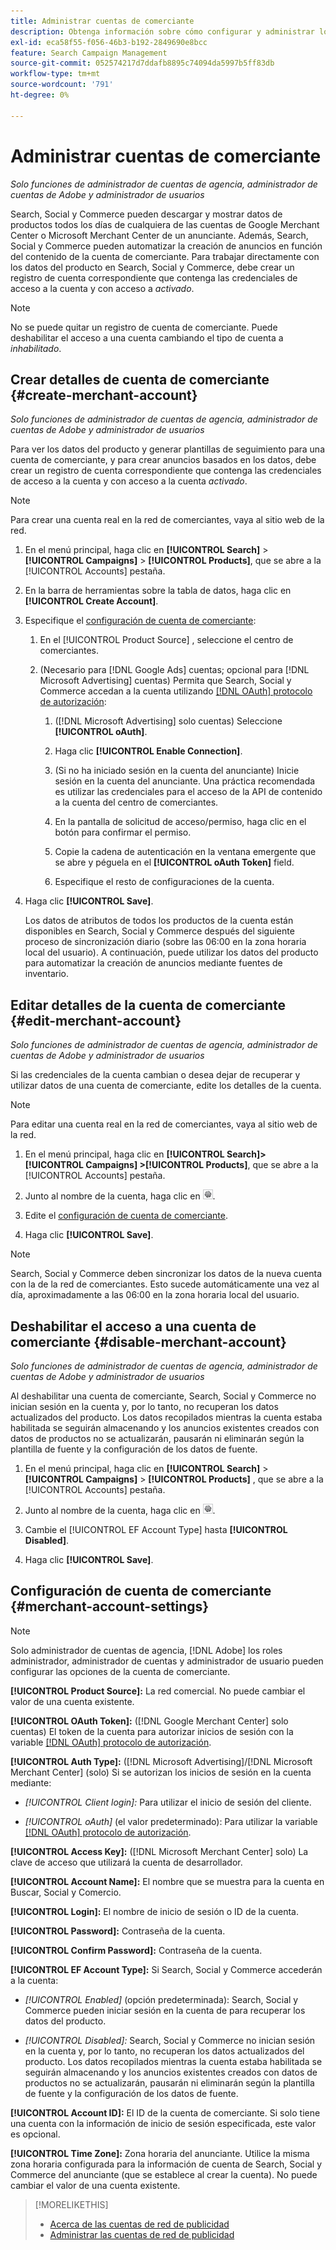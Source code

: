 ```yaml
---
title: Administrar cuentas de comerciante
description: Obtenga información sobre cómo configurar y administrar los detalles de la cuenta de un centro de comerciantes.
exl-id: eca58f55-f056-46b3-b192-2849690e8bcc
feature: Search Campaign Management
source-git-commit: 052574217d7ddafb8895c74094da5997b5ff83db
workflow-type: tm+mt
source-wordcount: '791'
ht-degree: 0%

---
```


# Administrar cuentas de comerciante

*Solo funciones de administrador de cuentas de agencia, administrador de cuentas de Adobe y administrador de usuarios*

Search, Social y Commerce pueden descargar y mostrar datos de productos todos los días de cualquiera de las cuentas de Google Merchant Center o Microsoft Merchant Center de un anunciante. Además, Search, Social y Commerce pueden automatizar la creación de anuncios en función del contenido de la cuenta de comerciante. Para trabajar directamente con los datos del producto en Search, Social y Commerce, debe crear un registro de cuenta correspondiente que contenga las credenciales de acceso a la cuenta y con acceso a *activado*.

>[!NOTE]
>
>No se puede quitar un registro de cuenta de comerciante. Puede deshabilitar el acceso a una cuenta cambiando el tipo de cuenta a *inhabilitado*.

## Crear detalles de cuenta de comerciante {#create-merchant-account}

*Solo funciones de administrador de cuentas de agencia, administrador de cuentas de Adobe y administrador de usuarios*

Para ver los datos del producto y generar plantillas de seguimiento para una cuenta de comerciante, y para crear anuncios basados en los datos, debe crear un registro de cuenta correspondiente que contenga las credenciales de acceso a la cuenta y con acceso a la cuenta *activado*.

>[!NOTE]
>
>Para crear una cuenta real en la red de comerciantes, vaya al sitio web de la red.

1. En el menú principal, haga clic en **[!UICONTROL Search]** \> **[!UICONTROL Campaigns]** \> **[!UICONTROL Products]**, que se abre a la [!UICONTROL Accounts] pestaña.

1. En la barra de herramientas sobre la tabla de datos, haga clic en **[!UICONTROL Create Account]**.

1. Especifique el [configuración de cuenta de comerciante](#merchant-account-settings):

   1. En el [!UICONTROL Product Source] , seleccione el centro de comerciantes.

   1. (Necesario para [!DNL Google Ads] cuentas; opcional para [!DNL Microsoft Advertising] cuentas) Permita que Search, Social y Commerce accedan a la cuenta utilizando [[!DNL OAuth] protocolo de autorización](https://oauth.net/2/):

      1. ([!DNL Microsoft Advertising] solo cuentas) Seleccione **[!UICONTROL oAuth]**.

      1. Haga clic **[!UICONTROL Enable Connection]**.

      1. (Si no ha iniciado sesión en la cuenta del anunciante) Inicie sesión en la cuenta del anunciante. Una práctica recomendada es utilizar las credenciales para el acceso de la API de contenido a la cuenta del centro de comerciantes.

      1. En la pantalla de solicitud de acceso/permiso, haga clic en el botón para confirmar el permiso.

      1. Copie la cadena de autenticación en la ventana emergente que se abre y péguela en el **[!UICONTROL oAuth Token]** field.

      1. Especifique el resto de configuraciones de la cuenta.

1. Haga clic **[!UICONTROL Save]**.

   Los datos de atributos de todos los productos de la cuenta están disponibles en Search, Social y Commerce después del siguiente proceso de sincronización diario (sobre las 06:00 en la zona horaria local del usuario). A continuación, puede utilizar los datos del producto para automatizar la creación de anuncios mediante fuentes de inventario.

## Editar detalles de la cuenta de comerciante {#edit-merchant-account}

*Solo funciones de administrador de cuentas de agencia, administrador de cuentas de Adobe y administrador de usuarios*

Si las credenciales de la cuenta cambian o desea dejar de recuperar y utilizar datos de una cuenta de comerciante, edite los detalles de la cuenta.

>[!NOTE]
>
>Para editar una cuenta real en la red de comerciantes, vaya al sitio web de la red.

1. En el menú principal, haga clic en **[!UICONTROL Search]\> [!UICONTROL Campaigns] \>[!UICONTROL Products]**, que se abre a la [!UICONTROL Accounts] pestaña.

1. Junto al nombre de la cuenta, haga clic en ![Ver/editar configuración](/help/search-social-commerce/assets/settings.png "Ver/editar configuración").

1. Edite el [configuración de cuenta de comerciante](#merchant-account-settings).

1. Haga clic **[!UICONTROL Save]**.

>[!NOTE]
>
>Search, Social y Commerce deben sincronizar los datos de la nueva cuenta con la de la red de comerciantes. Esto sucede automáticamente una vez al día, aproximadamente a las 06:00 en la zona horaria local del usuario.

## Deshabilitar el acceso a una cuenta de comerciante {#disable-merchant-account}

*Solo funciones de administrador de cuentas de agencia, administrador de cuentas de Adobe y administrador de usuarios*

Al deshabilitar una cuenta de comerciante, Search, Social y Commerce no inician sesión en la cuenta y, por lo tanto, no recuperan los datos actualizados del producto. Los datos recopilados mientras la cuenta estaba habilitada se seguirán almacenando y los anuncios existentes creados con datos de productos no se actualizarán, pausarán ni eliminarán según la plantilla de fuente y la configuración de los datos de fuente.

1. En el menú principal, haga clic en **[!UICONTROL Search]** \> **[!UICONTROL Campaigns]** \> **[!UICONTROL Products]** , que se abre a la [!UICONTROL Accounts] pestaña.

1. Junto al nombre de la cuenta, haga clic en ![Ver/editar configuración](/help/search-social-commerce/assets/settings.png "Ver/editar configuración").

1. Cambie el [!UICONTROL EF Account Type] hasta **[!UICONTROL Disabled]**.

1. Haga clic **[!UICONTROL Save]**.

## Configuración de cuenta de comerciante {#merchant-account-settings}

>[!NOTE]
>
>Solo administrador de cuentas de agencia, [!DNL Adobe] los roles administrador, administrador de cuentas y administrador de usuario pueden configurar las opciones de la cuenta de comerciante.

**[!UICONTROL Product Source]:** La red comercial. No puede cambiar el valor de una cuenta existente.

**[!UICONTROL OAuth Token]:** ([!DNL Google Merchant Center] solo cuentas) El token de la cuenta para autorizar inicios de sesión con la variable [[!DNL OAuth] protocolo de autorización](https://oauth.net/2/).

**[!UICONTROL Auth Type]:** ([!DNL Microsoft Advertising]/[!DNL Microsoft Merchant Center] (solo) Si se autorizan los inicios de sesión en la cuenta mediante:

* *[!UICONTROL Client login]:* Para utilizar el inicio de sesión del cliente.

* *[!UICONTROL oAuth]* (el valor predeterminado): Para utilizar la variable [[!DNL OAuth] protocolo de autorización](https://oauth.net/2/).

**[!UICONTROL Access Key]:** ([!DNL Microsoft Merchant Center] solo) La clave de acceso que utilizará la cuenta de desarrollador.

**[!UICONTROL Account Name]:** El nombre que se muestra para la cuenta en Buscar, Social y Comercio.

**[!UICONTROL Login]:** El nombre de inicio de sesión o ID de la cuenta.

**[!UICONTROL Password]:** Contraseña de la cuenta.

**[!UICONTROL Confirm Password]:** Contraseña de la cuenta.

**[!UICONTROL EF Account Type]:** Si Search, Social y Commerce accederán a la cuenta:

* *[!UICONTROL Enabled]* (opción predeterminada): Search, Social y Commerce pueden iniciar sesión en la cuenta de para recuperar los datos del producto.

* *[!UICONTROL Disabled]:* Search, Social y Commerce no inician sesión en la cuenta y, por lo tanto, no recuperan los datos actualizados del producto. Los datos recopilados mientras la cuenta estaba habilitada se seguirán almacenando y los anuncios existentes creados con datos de productos no se actualizarán, pausarán ni eliminarán según la plantilla de fuente y la configuración de los datos de fuente.

**[!UICONTROL Account ID]:** El ID de la cuenta de comerciante. Si solo tiene una cuenta con la información de inicio de sesión especificada, este valor es opcional.

**[!UICONTROL Time Zone]:** Zona horaria del anunciante. Utilice la misma zona horaria configurada para la información de cuenta de Search, Social y Commerce del anunciante (que se establece al crear la cuenta). No puede cambiar el valor de una cuenta existente.

>[!MORELIKETHIS]
>
>* [Acerca de las cuentas de red de publicidad](ad-network-account-about.md)
>* [Administrar las cuentas de red de publicidad](ad-network-account-manage.md)
